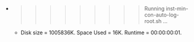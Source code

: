 * >>>>>>>>> Running inst-min-con-auto-log-root.sh ...
  * Disk size = 1005836K. Space Used = 16K. Runtime = 00:00:00:01.
